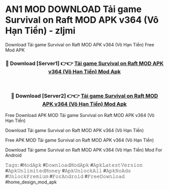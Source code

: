 # AN1 MOD DOWNLOAD Tải game Survival on Raft MOD APK v364 (Vô Hạn Tiền) - zljmi
Download Tải game Survival on Raft MOD APK v364 (Vô Hạn Tiền) Free Mod APK

<div align="center">
<h3>🔴 Download [Server1] 👉👉 <a href="https://apk-comot.site?title=Tải_game_Survival_on_Raft_MOD_APK_v364_(Vô_Hạn_Tiền)">Tải game Survival on Raft MOD APK v364 (Vô Hạn Tiền) Mod Apk</a></h3><br>

<h3>🔴 Download [Server2] 👉👉 <a href="https://apk-comot.site?title=Tải_game_Survival_on_Raft_MOD_APK_v364_(Vô_Hạn_Tiền)">Tải game Survival on Raft MOD APK v364 (Vô Hạn Tiền) Mod Apk</a></h3>
</div>


Free Download APK MOD Tải game Survival on Raft MOD APK v364 (Vô Hạn Tiền)

Download Tải game Survival on Raft MOD APK v364 (Vô Hạn Tiền) 

Free APK MOD Tải game Survival on Raft MOD APK v364 (Vô Hạn Tiền) 

Download Tải game Survival on Raft MOD APK v364 (Vô Hạn Tiền) Mod For Android

𝚃𝚊𝚐𝚜: #𝙼𝚘𝚍𝙰𝚙𝚔 #𝙳𝚘𝚠𝚗𝚕𝚘𝚊𝚍𝙼𝚘𝚍𝙰𝚙𝚔 #𝙰𝚙𝚔𝙻𝚊𝚝𝚎𝚜𝚝𝚅𝚎𝚛𝚜𝚒𝚘𝚗 #𝙰𝚙𝚔𝚄𝚗𝚕𝚒𝚖𝚒𝚝𝚎𝚍𝙼𝚘𝚗𝚎𝚢 #𝙰𝚙𝚔𝚄𝚗𝚕𝚘𝚌𝚔𝙰𝚕𝚕 #𝙰𝚙𝚔𝙽𝚘𝙰𝚍𝚜 #𝚄𝚗𝚕𝚘𝚌𝚔𝙿𝚛𝚎𝚖𝚒𝚞𝚖 #𝙵𝚘𝚛𝙰𝚗𝚍𝚛𝚘𝚒𝚍 #𝙵𝚛𝚎𝚎𝙳𝚘𝚠𝚗𝚕𝚘𝚊𝚍 #home_design_mod_apk